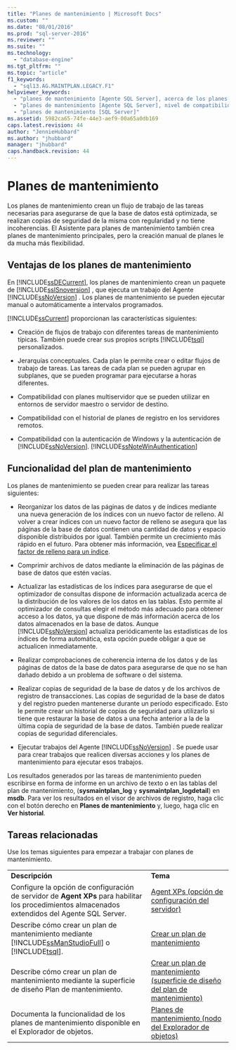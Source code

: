 ```yaml
---
title: "Planes de mantenimiento | Microsoft Docs"
ms.custom: ""
ms.date: "08/01/2016"
ms.prod: "sql-server-2016"
ms.reviewer: ""
ms.suite: ""
ms.technology: 
  - "database-engine"
ms.tgt_pltfrm: ""
ms.topic: "article"
f1_keywords: 
  - "sql13.AG.MAINTPLAN.LEGACY.F1"
helpviewer_keywords: 
  - "planes de mantenimiento [Agente SQL Server], acerca de los planes de mantenimiento de las bases de datos"
  - "planes de mantenimiento [Agente SQL Server], nivel de compatibilidad de base de datos mostrado en el diseñador"
  - "planes de mantenimiento [SQL Server]"
ms.assetid: 5982ca65-74fe-44e3-aef9-00a65a0db169
caps.latest.revision: 44
author: "JennieHubbard"
ms.author: "jhubbard"
manager: "jhubbard"
caps.handback.revision: 44
---
```

# Planes de mantenimiento
  Los planes de mantenimiento crean un flujo de trabajo de las tareas necesarias para asegurarse de que la base de datos está optimizada, se realizan copias de seguridad de la misma con regularidad y no tiene incoherencias. El Asistente para planes de mantenimiento también crea planes de mantenimiento principales, pero la creación manual de planes le da mucha más flexibilidad.  
  
## Ventajas de los planes de mantenimiento  
 En [!INCLUDE[ssDECurrent](../../includes/ssdecurrent-md.md)], los planes de mantenimiento crean un paquete de [!INCLUDE[ssISnoversion](../../includes/ssisnoversion-md.md)] , que ejecuta un trabajo del Agente [!INCLUDE[ssNoVersion](../../includes/ssnoversion-md.md)] . Los planes de mantenimiento se pueden ejecutar manual o automáticamente a intervalos programados.  
  
 [!INCLUDE[ssCurrent](../../includes/sscurrent-md.md)] proporcionan las características siguientes:  
  
-   Creación de flujos de trabajo con diferentes tareas de mantenimiento típicas. También puede crear sus propios scripts [!INCLUDE[tsql](../../includes/tsql-md.md)] personalizados.  
  
-   Jerarquías conceptuales. Cada plan le permite crear o editar flujos de trabajo de tareas. Las tareas de cada plan se pueden agrupar en subplanes, que se pueden programar para ejecutarse a horas diferentes.  
  
-   Compatibilidad con planes multiservidor que se pueden utilizar en entornos de servidor maestro o servidor de destino.  
  
-   Compatibilidad con el historial de planes de registro en los servidores remotos.  
  
-   Compatibilidad con la autenticación de Windows y la autenticación de [!INCLUDE[ssNoVersion](../../includes/ssnoversion-md.md)]. [!INCLUDE[ssNoteWinAuthentication](../../includes/ssnotewinauthentication-md.md)]  
  
## Funcionalidad del plan de mantenimiento  
 Los planes de mantenimiento se pueden crear para realizar las tareas siguientes:  
  
-   Reorganizar los datos de las páginas de datos y de índices mediante una nueva generación de los índices con un nuevo factor de relleno. Al volver a crear índices con un nuevo factor de relleno se asegura que las páginas de la base de datos contienen una cantidad de datos y espacio disponible distribuidos por igual. También permite un crecimiento más rápido en el futuro. Para obtener más información, vea [Especificar el factor de relleno para un índice](../../relational-databases/indexes/specify-fill-factor-for-an-index.md).  
  
-   Comprimir archivos de datos mediante la eliminación de las páginas de base de datos que estén vacías.  
  
-   Actualizar las estadísticas de los índices para asegurarse de que el optimizador de consultas dispone de información actualizada acerca de la distribución de los valores de los datos en las tablas. Esto permite al optimizador de consultas elegir el método más adecuado para obtener acceso a los datos, ya que dispone de más información acerca de los datos almacenados en la base de datos. Aunque [!INCLUDE[ssNoVersion](../../includes/ssnoversion-md.md)] actualiza periódicamente las estadísticas de los índices de forma automática, esta opción puede obligar a que se actualicen inmediatamente.  
  
-   Realizar comprobaciones de coherencia interna de los datos y de las páginas de datos de la base de datos para asegurarse de que no se han dañado debido a un problema de software o del sistema.  
  
-   Realizar copias de seguridad de la base de datos y de los archivos de registro de transacciones. Las copias de seguridad de la base de datos y del registro pueden mantenerse durante un período especificado. Esto le permite crear un historial de copias de seguridad para utilizarlo si tiene que restaurar la base de datos a una fecha anterior a la de la última copia de seguridad de la base de datos. También puede realizar copias de seguridad diferenciales.  
  
-   Ejecutar trabajos del Agente [!INCLUDE[ssNoVersion](../../includes/ssnoversion-md.md)] . Se puede usar para crear trabajos que realicen diversas acciones y los planes de mantenimiento para ejecutar esos trabajos.  
  
 Los resultados generados por las tareas de mantenimiento pueden escribirse en forma de informe en un archivo de texto o en las tablas del plan de mantenimiento, (**sysmaintplan_log** y **sysmaintplan_logdetail**) en **msdb**. Para ver los resultados en el visor de archivos de registro, haga clic con el botón derecho en **Planes de mantenimiento** y, luego, haga clic en **Ver historial**.  
  
## Tareas relacionadas  
 Use los temas siguientes para empezar a trabajar con planes de mantenimiento.  
  
|||  
|-|-|  
|**Descripción**|**Tema**|  
|Configure la opción de configuración de servidor de **Agent XPs** para habilitar los procedimientos almacenados extendidos del Agente SQL Server.|[Agent XPs (opción de configuración del servidor)](../../database-engine/configure-windows/agent-xps-server-configuration-option.md)|
|Describe cómo crear un plan de mantenimiento mediante [!INCLUDE[ssManStudioFull](../../includes/ssmanstudiofull-md.md)] o [!INCLUDE[tsql](../../includes/tsql-md.md)].|[Crear un plan de mantenimiento](../../relational-databases/maintenance-plans/create-a-maintenance-plan.md)|  
|Describe cómo crear un plan de mantenimiento mediante la superficie de diseño Plan de mantenimiento.|[Crear un plan de mantenimiento &#40;superficie de diseño del plan de mantenimiento&#41;](../../relational-databases/maintenance-plans/create-a-maintenance-plan-maintenance-plan-design-surface.md)|  
|Documenta la funcionalidad de los planes de mantenimiento disponible en el Explorador de objetos.|[Planes de mantenimiento &#40;nodo del Explorador de objetos&#41;](../../relational-databases/maintenance-plans/maintenance-plans-node-object-explorer.md)|  
  
  